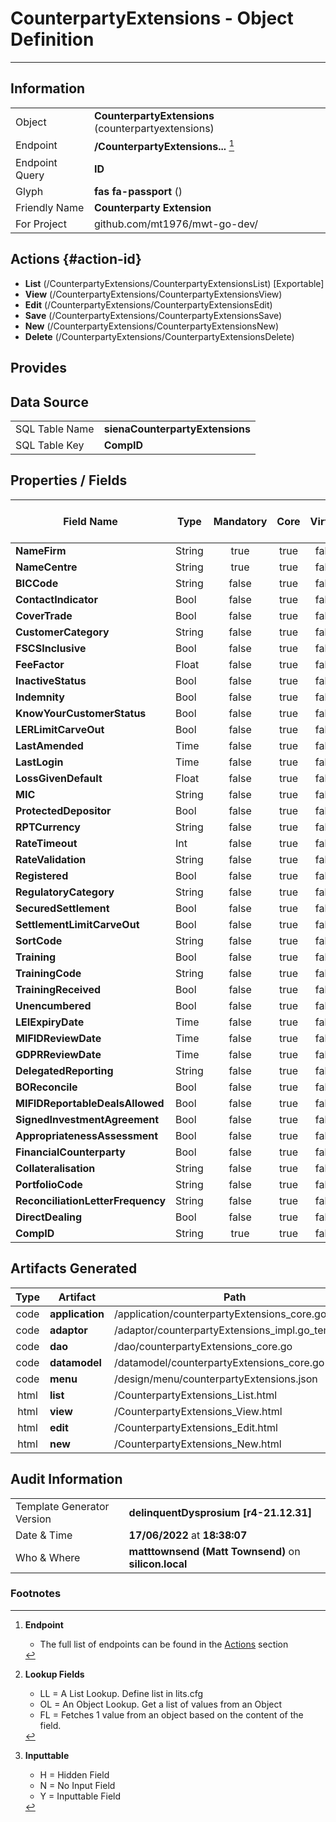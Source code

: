 # **CounterpartyExtensions** - Object Definition
---
##  Information
|   |   |
|---|---|
|Object         |**CounterpartyExtensions** (counterpartyextensions) |
|Endpoint 	    |**/CounterpartyExtensions...** [^1]|
|Endpoint Query |**ID**|
Glyph|**fas fa-passport** ()
Friendly Name|**Counterparty Extension**|
|For Project    |github.com/mt1976/mwt-go-dev/|

##  Actions {#action-id}
* **List** (/CounterpartyExtensions/CounterpartyExtensionsList) [Exportable]
* **View** (/CounterpartyExtensions/CounterpartyExtensionsView)
* **Edit** (/CounterpartyExtensions/CounterpartyExtensionsEdit)
* **Save** (/CounterpartyExtensions/CounterpartyExtensionsSave)
* **New** (/CounterpartyExtensions/CounterpartyExtensionsNew)
* **Delete** (/CounterpartyExtensions/CounterpartyExtensionsDelete)







##  Provides







##  Data Source 
|   |   |
|---|---|
SQL Table Name       | **sienaCounterpartyExtensions**
SQL Table Key | **CompID**



##  Properties / Fields
| Field Name| Type | Mandatory | Core | Virtual | Overide | Lookup [^2]| Lookup Object      | Lookup Field Source         | Lookup Return Value                | Inputable [^3]|DB Column|Default Value| No Change | Callout | Internal | Display | Mask |
| -- | --  | :--: | :--: | :--: |:--: |:--: |:--: |-- |-- |:--: |-- | --| :--: | :--: | :--: | -- | -- |
|**NameFirm**|String|true|true|false|false|||||Y|NameFirm||false|false|false|text||
|**NameCentre**|String|true|true|false|false|||||Y|NameCentre||false|false|false|text||
|**BICCode**|String|false|true|false|false|||||Y|BICCode||false|false|false|text||
|**ContactIndicator**|Bool|false|true|false|false|||||Y|ContactIndicator|True|false|false|false|text||
|**CoverTrade**|Bool|false|true|false|false|||||Y|CoverTrade|True|false|false|false|text||
|**CustomerCategory**|String|false|true|false|false|||||Y|CustomerCategory||false|false|false|text||
|**FSCSInclusive**|Bool|false|true|false|false|||||Y|FSCSInclusive|True|false|false|false|text||
|**FeeFactor**|Float|false|true|false|false|||||Y|FeeFactor|0.00|false|false|false|text||
|**InactiveStatus**|Bool|false|true|false|false|||||Y|InactiveStatus|True|false|false|false|text||
|**Indemnity**|Bool|false|true|false|false|||||Y|Indemnity|True|false|false|false|text||
|**KnowYourCustomerStatus**|Bool|false|true|false|false|||||Y|KnowYourCustomerStatus|True|false|false|false|text||
|**LERLimitCarveOut**|Bool|false|true|false|false|||||Y|LERLimitCarveOut|True|false|false|false|text||
|**LastAmended**|Time|false|true|false|false|||||Y|LastAmended||false|false|false|text||
|**LastLogin**|Time|false|true|false|false|||||Y|LastLogin||false|false|false|text||
|**LossGivenDefault**|Float|false|true|false|false|||||Y|LossGivenDefault|0.00|false|false|false|text||
|**MIC**|String|false|true|false|false|||||Y|MIC||false|false|false|text||
|**ProtectedDepositor**|Bool|false|true|false|false|||||Y|ProtectedDepositor|True|false|false|false|text||
|**RPTCurrency**|String|false|true|false|false|||||Y|RPTCurrency||false|false|false|text||
|**RateTimeout**|Int|false|true|false|false|||||Y|RateTimeout|0|false|false|false|text||
|**RateValidation**|String|false|true|false|false|||||Y|RateValidation||false|false|false|text||
|**Registered**|Bool|false|true|false|false|||||Y|Registered|True|false|false|false|text||
|**RegulatoryCategory**|String|false|true|false|false|||||Y|RegulatoryCategory||false|false|false|text||
|**SecuredSettlement**|Bool|false|true|false|false|||||Y|SecuredSettlement|True|false|false|false|text||
|**SettlementLimitCarveOut**|Bool|false|true|false|false|||||Y|SettlementLimitCarveOut|True|false|false|false|text||
|**SortCode**|String|false|true|false|false|||||Y|SortCode||false|false|false|text||
|**Training**|Bool|false|true|false|false|||||Y|Training|True|false|false|false|text||
|**TrainingCode**|String|false|true|false|false|||||Y|TrainingCode||false|false|false|text||
|**TrainingReceived**|Bool|false|true|false|false|||||Y|TrainingReceived|True|false|false|false|text||
|**Unencumbered**|Bool|false|true|false|false|||||Y|Unencumbered|True|false|false|false|text||
|**LEIExpiryDate**|Time|false|true|false|false|||||Y|LEIExpiryDate||false|false|false|text||
|**MIFIDReviewDate**|Time|false|true|false|false|||||Y|MIFIDReviewDate||false|false|false|text||
|**GDPRReviewDate**|Time|false|true|false|false|||||Y|GDPRReviewDate||false|false|false|text||
|**DelegatedReporting**|String|false|true|false|false|||||Y|DelegatedReporting||false|false|false|text||
|**BOReconcile**|Bool|false|true|false|false|||||Y|BOReconcile|True|false|false|false|text||
|**MIFIDReportableDealsAllowed**|Bool|false|true|false|false|||||Y|MIFIDReportableDealsAllowed|True|false|false|false|text||
|**SignedInvestmentAgreement**|Bool|false|true|false|false|||||Y|SignedInvestmentAgreement|True|false|false|false|text||
|**AppropriatenessAssessment**|Bool|false|true|false|false|||||Y|AppropriatenessAssessment|True|false|false|false|text||
|**FinancialCounterparty**|Bool|false|true|false|false|||||Y|FinancialCounterparty|True|false|false|false|text||
|**Collateralisation**|String|false|true|false|false|||||Y|Collateralisation||false|false|false|text||
|**PortfolioCode**|String|false|true|false|false|||||Y|PortfolioCode||false|false|false|text||
|**ReconciliationLetterFrequency**|String|false|true|false|false|||||Y|ReconciliationLetterFrequency||false|false|false|text||
|**DirectDealing**|Bool|false|true|false|false|||||Y|DirectDealing|True|false|false|false|text||
|**CompID**|String|true|true|false|false|||||Y|CompID||false|false|false|text||


##  Artifacts Generated
| Type | Artifact | Path|
| :--: | -- | -- |
| code | **application** | /application/counterpartyExtensions_core.go |
| code | **adaptor** | /adaptor/counterpartyExtensions_impl.go_template |
| code | **dao** | /dao/counterpartyExtensions_core.go |
| code | **datamodel** | /datamodel/counterpartyExtensions_core.go |
| code | **menu** | /design/menu/counterpartyExtensions.json |
| html | **list** | /CounterpartyExtensions_List.html |
| html | **view** | /CounterpartyExtensions_View.html |
| html | **edit** | /CounterpartyExtensions_Edit.html |
| html | **new** | /CounterpartyExtensions_New.html |


## Audit Information
|   |   |
|---|---|
Template Generator Version   | **delinquentDysprosium [r4-21.12.31]**
Date & Time		     | **17/06/2022** at **18:38:07**
Who & Where		     | **matttownsend (Matt Townsend)** on **silicon.local**

### Footnotes
[^1]: **Endpoint**
    * The full list of endpoints can be found in the [Actions](#action-id) section
[^2]: **Lookup Fields**
    * LL = A List Lookup. Define list in lits.cfg
    * OL = An Object Lookup. Get a list of values from an Object
    * FL = Fetches 1 value from an object based on the content of the field. 
[^3]: **Inputtable**   
    * H = Hidden Field
    * N = No Input Field
    * Y = Inputtable Field